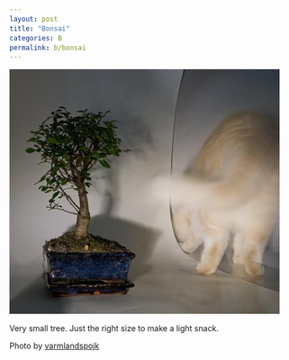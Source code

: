 ```yaml
---
layout: post
title: "Bonsai"
categories: B
permalink: b/bonsai
---
```


<img src="/images/b/bonsai.jpg">

Very small tree. Just the right size to make a light snack.

Photo by <a href="http://www.flickr.com/photos/varmlandspojk/4095737177/">varmlandspojk</a>